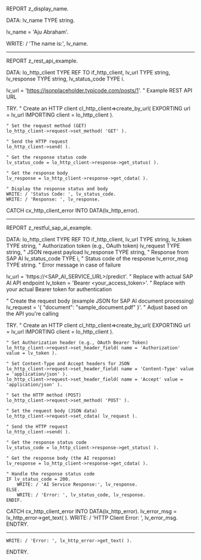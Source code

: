 REPORT z_display_name.

DATA: lv_name TYPE string.

lv_name = 'Aju Abraham'.

WRITE: / 'The name is:', lv_name.
***********************************************
REPORT z_rest_api_example.

DATA: lo_http_client TYPE REF TO if_http_client,
      lv_url         TYPE string,
      lv_response    TYPE string,
      lv_status_code TYPE i.

lv_url = 'https://jsonplaceholder.typicode.com/posts/1'. " Example REST API URL

TRY.
    " Create an HTTP client
    cl_http_client=>create_by_url(
      EXPORTING
        url                = lv_url
      IMPORTING
        client             = lo_http_client
    ).

    " Set the request method (GET)
    lo_http_client->request->set_method( 'GET' ).

    " Send the HTTP request
    lo_http_client->send( ).

    " Get the response status code
    lv_status_code = lo_http_client->response->get_status( ).

    " Get the response body
    lv_response = lo_http_client->response->get_cdata( ).

    " Display the response status and body
    WRITE: / 'Status Code: ', lv_status_code.
    WRITE: / 'Response: ', lv_response.

  CATCH cx_http_client_error INTO DATA(lx_http_error).
  ***************************************************************************************************************
  REPORT z_restful_sap_ai_example.

DATA: lo_http_client TYPE REF TO if_http_client,
      lv_url         TYPE string,
      lv_token       TYPE string,  " Authorization token (e.g., OAuth token)
      lv_request     TYPE string,  " JSON request payload
      lv_response    TYPE string,  " Response from SAP AI
      lv_status_code TYPE i,       " Status code of the response
      lv_error_msg   TYPE string.  " Error message in case of failure

lv_url = 'https://<SAP_AI_SERVICE_URL>/predict'.  " Replace with actual SAP AI API endpoint
lv_token = 'Bearer <your_access_token>'.  " Replace with your actual Bearer token for authentication

" Create the request body (example JSON for SAP AI document processing)
lv_request = '{ "document": "sample_document.pdf" }'.  " Adjust based on the API you're calling

TRY.
    " Create an HTTP client
    cl_http_client=>create_by_url(
      EXPORTING
        url                = lv_url
      IMPORTING
        client             = lo_http_client
    ).

    " Set Authorization header (e.g., OAuth Bearer Token)
    lo_http_client->request->set_header_field( name = 'Authorization' value = lv_token ).

    " Set Content-Type and Accept headers for JSON
    lo_http_client->request->set_header_field( name = 'Content-Type' value = 'application/json' ).
    lo_http_client->request->set_header_field( name = 'Accept' value = 'application/json' ).

    " Set the HTTP method (POST)
    lo_http_client->request->set_method( 'POST' ).

    " Set the request body (JSON data)
    lo_http_client->request->set_cdata( lv_request ).

    " Send the HTTP request
    lo_http_client->send( ).

    " Get the response status code
    lv_status_code = lo_http_client->response->get_status( ).

    " Get the response body (the AI response)
    lv_response = lo_http_client->response->get_cdata( ).

    " Handle the response status code
    IF lv_status_code = 200.
        WRITE: / 'AI Service Response:', lv_response.
    ELSE.
        WRITE: / 'Error: ', lv_status_code, lv_response.
    ENDIF.

  CATCH cx_http_client_error INTO DATA(lx_http_error).
    lv_error_msg = lx_http_error->get_text( ).
    WRITE: / 'HTTP Client Error: ', lv_error_msg.
ENDTRY.
*********************************************************************************************************************************************
    WRITE: / 'Error: ', lx_http_error->get_text( ).
ENDTRY.
